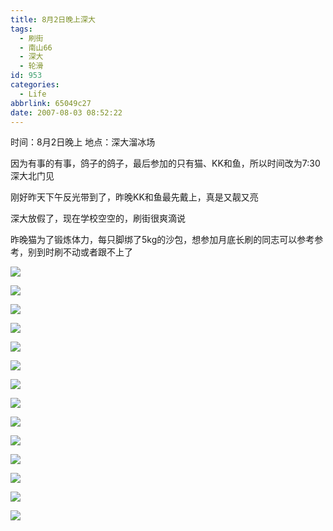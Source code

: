 ```yaml
---
title: 8月2日晚上深大
tags:
  - 刷街
  - 南山66
  - 深大
  - 轮滑
id: 953
categories:
  - Life
abbrlink: 65049c27
date: 2007-08-03 08:52:22
---
```


时间：8月2日晚上
地点：深大溜冰场

因为有事的有事，鸽子的鸽子，最后参加的只有猫、KK和鱼，所以时间改为7:30深大北门见

刚好昨天下午反光带到了，昨晚KK和鱼最先戴上，真是又靓又亮

深大放假了，现在学校空空的，刷街很爽滴说

昨晚猫为了锻炼体力，每只脚绑了5kg的沙包，想参加月底长刷的同志可以参考参考，别到时刷不动或者跟不上了

![](/images/2007/08/03_084820_7493.jpg)

![](/images/2007/08/03_084841_7494.jpg)

![](/images/2007/08/03_084855_7495.jpg)

![](/images/2007/08/03_084908_7496.jpg)

![](/images/2007/08/03_084918_7497.jpg)

![](/images/2007/08/03_084925_7498.jpg)

![](/images/2007/08/03_084937_7499.jpg)

![](/images/2007/08/03_084946_7500.jpg)

![](/images/2007/08/03_085003_7501.jpg)

![](/images/2007/08/03_085017_7502.jpg)

![](/images/2007/08/03_085027_7503.jpg)

![](/images/2007/08/03_085038_7504.jpg)

![](/images/2007/08/03_085043_7505.jpg)

![](/images/2007/08/03_085049_7506.jpg)